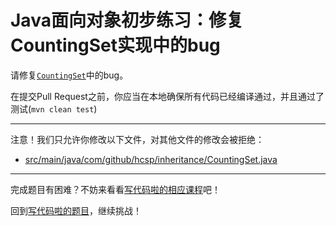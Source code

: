# Java面向对象初步练习：修复CountingSet实现中的bug

请修复[`CountingSet`](https://github.com/hcsp/fix-counting-hashset/blob/master/src/main/java/com/github/hcsp/inheritance/CountingSet.java)中的bug。

在提交Pull Request之前，你应当在本地确保所有代码已经编译通过，并且通过了测试(`mvn clean test`)

-----
注意！我们只允许你修改以下文件，对其他文件的修改会被拒绝：
- [src/main/java/com/github/hcsp/inheritance/CountingSet.java](https://github.com/hcsp/fix-counting-hashset/blob/master/src/main/java/com/github/hcsp/inheritance/CountingSet.java)
-----


完成题目有困难？不妨来看看[写代码啦的相应课程](https://xiedaimala.com/tasks/661cd7ab-7fea-47d0-8e11-555d6fca751d)吧！

回到[写代码啦的题目](https://xiedaimala.com/tasks/661cd7ab-7fea-47d0-8e11-555d6fca751d/quizzes/6c87ef57-7f06-4af2-9112-86dd27ff099d)，继续挑战！
